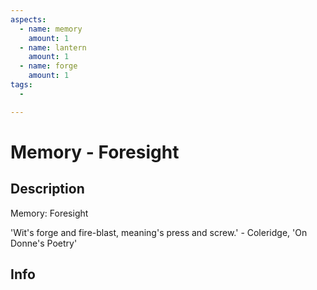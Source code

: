 ```yaml
---
aspects:
  - name: memory
    amount: 1
  - name: lantern
    amount: 1
  - name: forge
    amount: 1
tags:
  - 

---
```


# Memory - Foresight

## Description
Memory: Foresight

'Wit's forge and fire-blast, meaning's press and screw.' - Coleridge, 'On Donne's Poetry'
## Info